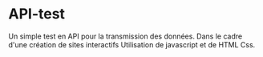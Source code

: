 # API-test
Un simple test en API pour la transmission des données. Dans le cadre d'une création de sites interactifs
Utilisation de javascript et de HTML Css.
